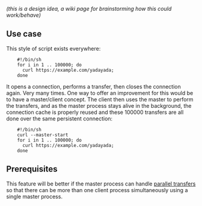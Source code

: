*(this is a design idea, a wiki page for brainstorming how this could work/behave)*

## Use case

This style of script exists everywhere:

~~~shell
    #!/bin/sh
    for i in 1 .. 100000; do
      curl https://example.com/yadayada;
    done
~~~

It opens a connection, performs a transfer, then closes the connection again. Very many times. One way to offer an improvement for this would be to have a master/client concept. The client then uses the master to perform the transfers, and as the master process stays alive in the background, the connection cache is properly reused and these 100000 transfers are all done over the same persistent connection:

~~~shell
    #!/bin/sh
    curl --master-start
    for i in 1 .. 100000; do
      curl https://example.com/yadayada;
    done
~~~

## Prerequisites

This feature will be better if the master process can handle [parallel transfers](curl-tool-parallel-transfers) so that there can be more than one client process simultaneously using a single master process.